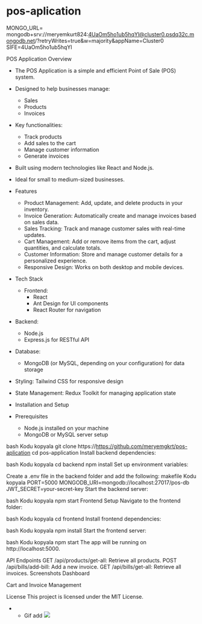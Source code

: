 # pos-aplication

MONGO_URL= mongodb+srv://meryemkurt824:4UaOm5ho1ub5hqYl@cluster0.psdq32c.mongodb.net/?retryWrites=true&w=majority&appName=Cluster0
SİFE=4UaOm5ho1ub5hqYl

POS Application
Overview
- The POS Application is a simple and efficient Point of Sale (POS) system.
- Designed to help businesses manage:
  - Sales
  - Products
  - Invoices
- Key functionalities:
  - Track products
  - Add sales to the cart
  - Manage customer information
  - Generate invoices
- Built using modern technologies like React and Node.js.
- Ideal for small to medium-sized businesses.

- Features
  - Product Management: Add, update, and delete products in your inventory.
  - Invoice Generation: Automatically create and manage invoices based on sales data.
  - Sales Tracking: Track and manage customer sales with real-time updates.
  - Cart Management: Add or remove items from the cart, adjust quantities, and calculate totals.
  - Customer Information: Store and manage customer details for a personalized experience.
  - Responsive Design: Works on both desktop and mobile devices.
- Tech Stack
  - Frontend: 
     - React
     - Ant Design for UI components
     - React Router for navigation
 - Backend:
    - Node.js
    - Express.js for RESTful API
  - Database:
     - MongoDB (or MySQL, depending on your configuration) for data storage
 - Styling: Tailwind CSS for responsive design
 - State Management: Redux Toolkit for managing application state 
 - Installation and Setup
 - Prerequisites 
   - Node.js installed on your machine
   - MongoDB or MySQL server setup

bash
Kodu kopyala
git clone https://https://github.com/meryemgkrt/pos-aplication
cd pos-application
Install backend dependencies:

bash
Kodu kopyala
cd backend
npm install
Set up environment variables:

Create a .env file in the backend folder and add the following:
makefile
Kodu kopyala
PORT=5000
MONGODB_URI=mongodb://localhost:27017/pos-db
JWT_SECRET=your-secret-key
Start the backend server:

bash
Kodu kopyala
npm start
Frontend Setup
Navigate to the frontend folder:

bash
Kodu kopyala
cd frontend
Install frontend dependencies:

bash
Kodu kopyala
npm install
Start the frontend server:

bash
Kodu kopyala
npm start
The app will be running on http://localhost:5000.

API Endpoints
GET /api/products/get-all: Retrieve all products.
POST /api/bills/add-bill: Add a new invoice.
GET /api/bills/get-all: Retrieve all invoices.
Screenshots
Dashboard

Cart and Invoice Management

License
This project is licensed under the MIT License.

- - Gif add
![](./client/src/img/pos-aplication.gif)